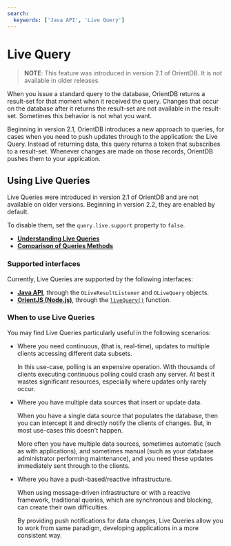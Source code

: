 ```yaml
---
search:
  keywords: ['Java API', 'Live Query']
---
```


# Live Query

>**NOTE**: This feature was introduced in version 2.1 of OrientDB.  It is not available in older releases.

When you issue a standard query to the database, OrientDB returns a result-set for that moment when it received the query.  Changes that occur on the database after it returns the result-set are not available in the result-set.  Sometimes this behavior is not what you want.

Beginning in version 2.1, OrientDB introduces a new approach to queries, for cases when you need to push updates through to the application: the Live Query.  Instead of returning data, this query returns a token that subscribes to a result-set.  Whenever changes are made on those records, OrientDB pushes them to your application.

## Using Live Queries

Live Queries were introduced in version 2.1 of OrientDB and are not available on older versions.  Beginning in version 2.2, they are enabled by default.

To disable them, set the `query.live.support` property to `false`.

- [**Understanding Live Queries**](Live-Query-Intro.md)
- [**Comparison of Queries Methods**](Live-Query-Comparison.md)


### Supported interfaces

Currently, Live Queries are supported by the following interfaces:

- [**Java API**](Live-Query-Java.md), through the `OLiveResultListener` and `OLiveQuery` objects.
- [**OrientJS (Node.js)**](../orientjs/OrientJS.md), through the [`liveQuery()`](OrientJS-Live-Query.md) function.


### When to use Live Queries

You may find Live Queries particularly useful in the following scenarios:

- Where you need continuous, (that is, real-time), updates to multiple clients accessing different data subsets.

  In this use-case, polling is an expensive operation.  With thousands of clients executing continuous polling could crash any server.  At best it wastes significant resources, especially where updates only rarely occur.

- Where you have multiple data sources that insert or update data.

  When you have a single data source that populates the database, then you can intercept it and directly notify the clients of changes.  But, in most use-cases this doesn't happen.  
  
  More often you have multiple data sources, sometimes automatic (such as with applications), and sometimes manual (such as your database administrator performing maintenance), and you need these updates immediately sent through to the clients.

- Where you have a push-based/reactive infrastructure.

  When using message-driven infrastructure or with a reactive framework, traditional queries, which are synchronous and blocking, can create their own difficulties.  

  By providing push notifications for data changes, Live Queries allow you to work from same paradigm, developing applications in a more consistent way.
